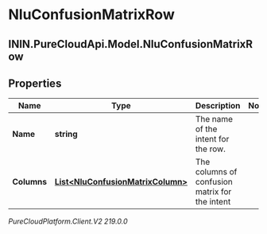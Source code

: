 # NluConfusionMatrixRow

## ININ.PureCloudApi.Model.NluConfusionMatrixRow

## Properties

|Name | Type | Description | Notes|
|------------ | ------------- | ------------- | -------------|
| **Name** | **string** | The name of the intent for the row. | |
| **Columns** | [**List&lt;NluConfusionMatrixColumn&gt;**](NluConfusionMatrixColumn) | The columns of confusion matrix for the intent | |



_PureCloudPlatform.Client.V2 219.0.0_
